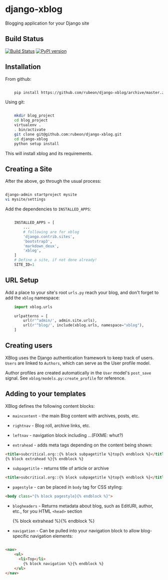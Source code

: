 # django-xblog
Blogging application for your Django site

## Build Status

[![Build Status](https://travis-ci.org/rubeon/django-xblog.svg?branch=master)](https://travis-ci.org/rubeon/django-xblog) [![PyPI version](https://badge.fury.io/py/django-xblog.svg)](https://badge.fury.io/py/django-xblog)

## Installation

From github:

```bash

    pip install https://github.com/rubeon/django-xblog/archive/master.zip

```

Using git:

```bash

    mkdir blog_project
    cd blog_project
    virtualenv .
    . bin/activate
    git clone git@github.com:rubeon/django-xblog.git
    cd django-xblog
    python setup install

```


This will install xblog and its requirements.

## Creating a Site

After the above, go through the usual process:

```bash

django-admin startproject mysite
vi mysite/settings

```
Add the dependencies to `INSTALLED_APPS`:
```python

    INSTALLED_APPS = [
        ...
        # following are for xblog
        'django.contrib.sites',
        'bootstrap3',
        'markdown_deux',
        'xblog',
    ]
    # Define a site, if not done already!
    SITE_ID=1

```

## URL Setup

Add a place to your site's root `urls.py` reach your blog, and don't forget to
add the `xblog` namespace:

```python
    import xblog.urls

    urlpatterns = [
        url(r'^admin/', admin.site.urls),
        url(r'^blog/', include(xblog.urls, namespace="xblog"),
    ]
```

## Creating users

XBlog uses the Django authentication framework to keep track of users.  `Users`
are linked to `Authors`, which can serve as the User profile model.

Author profiles are created automatically in the `User` model's `post_save`
signal. See `xblog/models.py:create_profile` for reference.

## Adding to your templates

XBlog defines the following content blocks:

* `maincontent` - the main Blog content with archives, posts, etc.

* `rightnav` - Blog roll, archive links, etc.

* `leftnav` - navigation block including ...(FIXME: whut?)

* `extrahead` - adds meta tags depending on the content being shown:

```html
<title>subcritical.org::{% block subpagetitle %}top{% endblock %}</title>
{% block extrahead %}{% endblock %}
```

* `subpagetitle` - returns title of article or archive

```html
<title>subcritical.org::{% block subpagetitle %}top{% endblock %}</title>
```

* `pagestyle` - can be placed in `body` tag for CSS styling:

```html
<body class="{% block pagestyle}{% endblock %}">
```

* `blogheaders` - Returns metadata about blog, such as EditURI, author, etc., for you HTML `<head>` section

	<title>subcritical.org::{% block subpagetitle %}top{% endblock %}</title>
	{% block extrahead %}{% endblock %}

* `navigation` - Can be pulled into your navigation block to allow blog-specific navigation elements:

```html

<nav>
	<ul>
	  <li>Top</li>
    	{% block navigation %}{% endblock %}
	</ul>
</nav>

```
